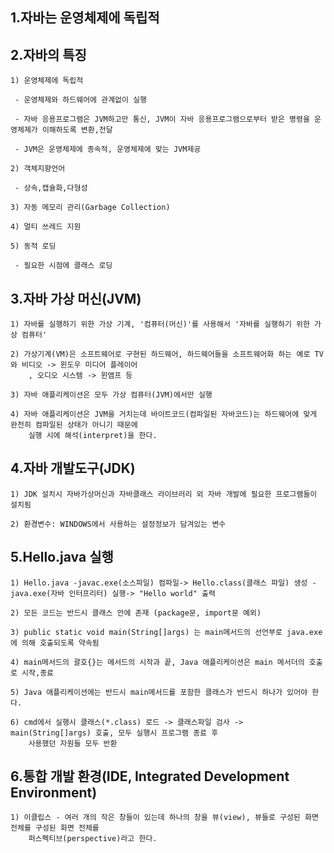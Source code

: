 ## 1.자바는 운영체제에 독립적

## 2.자바의 특징

    1) 운영체제에 독립적
    
     - 운영체제와 하드웨어에 관계없이 실행
     
     - 자바 응용프로그램은 JVM하고만 통신, JVM이 자바 응용프로그램으로부터 받은 명령을 운영체제가 이해하도록 변환,전달
     
     - JVM은 운영체제에 종속적, 운영체제에 맞는 JVM제공
     
    2) 객체지향언어
    
     - 상속,캡슐화,다형성
     
    3) 자동 메모리 관리(Garbage Collection)
    
    4) 멀티 쓰레드 지원
    
    5) 동적 로딩
    
     - 필요한 시점에 클래스 로딩

## 3.자바 가상 머신(JVM)

    1) 자바를 실행하기 위한 가상 기계, '컴퓨터(머신)'를 사용해서 '자바를 실행하기 위한 가상 컴퓨터'
    
    2) 가상기계(VM)은 소프트웨어로 구현된 하드웨어, 하드웨어들을 소프트웨어화 하는 예로 TV와 비디오 -> 윈도우 미디어 플레이어
        , 오디오 시스템 -> 윈앰프 등
    
    3) 자바 애플리케이션은 모두 가상 컴퓨터(JVM)에서만 실행
    
    4) 자바 애플리케이션은 JVM을 거치는데 바이트코드(컴파일된 자바코드)는 하드웨어에 맞게 완전히 컴파일된 상태가 아니기 때문에 
        실행 시에 해석(interpret)을 한다.
    

## 4.자바 개발도구(JDK)

    1) JDK 설치시 자바가상머신과 자바클래스 라이브러리 외 자바 개발에 필요한 프로그램들이 설치됨
    
    2) 환경변수: WINDOWS에서 사용하는 설정정보가 담겨있는 변수

## 5.Hello.java 실행

    1) Hello.java -javac.exe(소스파일) 컴파일-> Hello.class(클래스 파일) 생성 -java.exe(자바 인터프리터) 실행-> "Hello world" 출력
    
    2) 모든 코드는 반드시 클래스 안에 존재 (package문, import문 예외)
    
    3) public static void main(String[]args) 는 main메서드의 선언부로 java.exe에 의해 호출되도록 약속됨
    
    4) main메서드의 괄호{}는 메서드의 시작과 끝, Java 애플리케이션은 main 메서더의 호출로 시작,종료
    
    5) Java 애플리케이션에는 반드시 main메서드를 포함한 클래스가 반드시 하나가 있어야 한다.
    
    6) cmd에서 실행시 클래스(*.class) 로드 -> 클래스파일 검사 -> main(String[]args) 호출, 모두 실행시 프로그램 종료 후 
        사용했던 자원들 모두 반환

## 6.통합 개발 환경(IDE, Integrated Development Environment)

    1) 이클립스 - 여러 개의 작은 창들이 있는데 하나의 창을 뷰(view), 뷰들로 구성된 화면 전체를 구성된 화면 전체를 
        퍼스펙티브(perspective)라고 한다.
